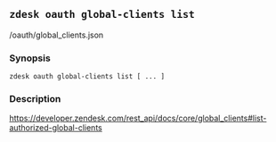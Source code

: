 ## `zdesk oauth global-clients list`

/oauth/global_clients.json

### Synopsis

    zdesk oauth global-clients list [ ... ]

### Description

https://developer.zendesk.com/rest_api/docs/core/global_clients#list-authorized-global-clients

